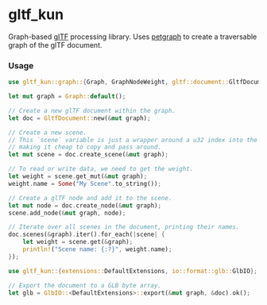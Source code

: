 # gltf_kun

<!-- cargo-rdme start -->

Graph-based [glTF](https://github.com/KhronosGroup/glTF) processing library.
Uses [petgraph](https://crates.io/crates/petgraph) to create a traversable graph of the glTF document.

### Usage

```rust
use gltf_kun::graph::{Graph, GraphNodeWeight, gltf::document::GltfDocument};

let mut graph = Graph::default();

// Create a new glTF document within the graph.
let doc = GltfDocument::new(&mut graph);

// Create a new scene.
// This `scene` variable is just a wrapper around a u32 index into the graph,
// making it cheap to copy and pass around.
let mut scene = doc.create_scene(&mut graph);

// To read or write data, we need to get the weight.
let weight = scene.get_mut(&mut graph);
weight.name = Some("My Scene".to_string());

// Create a glTF node and add it to the scene.
let mut node = doc.create_node(&mut graph);
scene.add_node(&mut graph, node);

// Iterate over all scenes in the document, printing their names.
doc.scenes(&graph).iter().for_each(|scene| {
    let weight = scene.get(&graph);
    println!("Scene name: {:?}", weight.name);
});

use gltf_kun::{extensions::DefaultExtensions, io::format::glb::GlbIO};

// Export the document to a GLB byte array.
let glb = GlbIO::<DefaultExtensions>::export(&mut graph, &doc).ok();
```

<!-- cargo-rdme end -->
